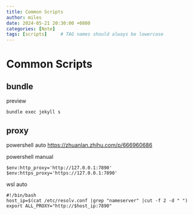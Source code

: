 ```yaml
---
title: Common Scripts
author: miles
date: 2024-05-21 20:30:00 +0800
categories: [Note]
tags: [scripts]     # TAG names should always be lowercase
---
```

# Common Scripts

## bundle
preview

```text
bundle exec jekyll s
```

## proxy
powershell auto
<https://zhuanlan.zhihu.com/p/666960686>

powershell manual

```text
$env:http_proxy='http://127.0.0.1:7890'
$env:https_proxy='https://127.0.0.1:7890'
```

wsl auto
```text
#!/bin/bash
host_ip=$(cat /etc/resolv.conf |grep "nameserver" |cut -f 2 -d " ")
export ALL_PROXY="http://$host_ip:7890"
```

